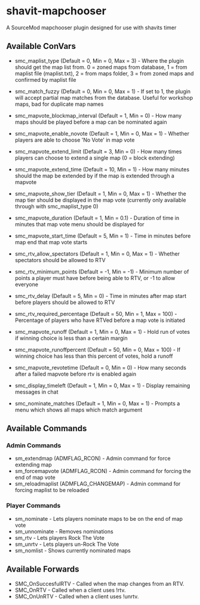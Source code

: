 # shavit-mapchooser
A SourceMod mapchooser plugin designed for use with shavits timer

## Available ConVars

 - smc_maplist_type (Default = 0, Min = 0, Max = 3) - Where the plugin should get the map list from. 0 = zoned maps from database, 1 = from maplist file (maplist.txt), 2 = from maps folder, 3 = from zoned maps and confirmed by maplist file
 - smc_match_fuzzy (Default = 0, Min = 0, Max = 1) - If set to 1, the plugin will accept partial map matches from the database. Useful for workshop maps, bad for duplicate map names
 
 - smc_mapvote_blockmap_interval (Default = 1, Min = 0) - How many maps should be played before a map can be nominated again
 - smc_mapvote_enable_novote (Default = 1, Min = 0, Max = 1) - Whether players are able to choose 'No Vote' in map vote
 - smc_mapvote_extend_limit (Default = 3, Min = 0) - How many times players can choose to extend a single map (0 = block extending)
 - smc_mapvote_extend_time (Default = 10, Min = 1) - How many minutes should the map be extended by if the map is extended through a mapvote
 - smc_mapvote_show_tier (Default = 1, Min = 0, Max = 1) - Whether the map tier should be displayed in the map vote (currently only available through with smc_maplist_type 0)
 - smc_mapvote_duration (Default = 1, Min = 0.1) - Duration of time in minutes that map vote menu should be displayed for
 - smc_mapvote_start_time (Default = 5, Min = 1) - Time in minutes before map end that map vote starts
 
 - smc_rtv_allow_spectators (Default = 1, Min = 0, Max = 1) - Whether spectators should be allowed to RTV
 - smc_rtv_minimum_points (Default = -1, Min = -1) - Minimum number of points a player must have before being able to RTV, or -1 to allow everyone
 - smc_rtv_delay (Default = 5, Min = 0) - Time in minutes after map start before players should be allowed to RTV
 - smc_rtv_required_percentage (Default = 50, Min = 1, Max = 100) - Percentage of players who have RTVed before a map vote is initiated
 - smc_mapvote_runoff (Default = 1, Min = 0, Max = 1) - Hold run of votes if winning choice is less than a certain margin
 - smc_mapvote_runoffpercent (Default = 50, Min = 0, Max = 100) - If winning choice has less than this percent of votes, hold a runoff 
 - smc_mapvote_revotetime (Default = 0, Min = 0) - How many seconds after a failed mapvote before rtv is enabled again
 - smc_display_timeleft (Default = 1, Min = 0, Max = 1) - Display remaining messages in chat
 - smc_nominate_matches (Default = 1, Min = 0, Max = 1) - Prompts a menu which shows all maps which match argument
## Available Commands

### Admin Commands

 - sm_extendmap (ADMFLAG_RCON) - Admin command for force extending map
 - sm_forcemapvote (ADMFLAG_RCON) - Admin command for forcing the end of map vote
 - sm_reloadmaplist (ADMFLAG_CHANGEMAP) - Admin command for forcing maplist to be reloaded

### Player Commands

 - sm_nominate - Lets players nominate maps to be on the end of map vote
 - sm_unnominate - Removes nominations
 - sm_rtv - Lets players Rock The Vote
 - sm_unrtv - Lets players un-Rock The Vote
 - sm_nomlist - Shows currently nominated maps
 
## Available Forwards

 - SMC_OnSuccesfulRTV - Called when the map changes from an RTV.
 - SMC_OnRTV - Called when a client uses !rtv.
 - SMC_OnUnRTV - Called when a client uses !unrtv.
